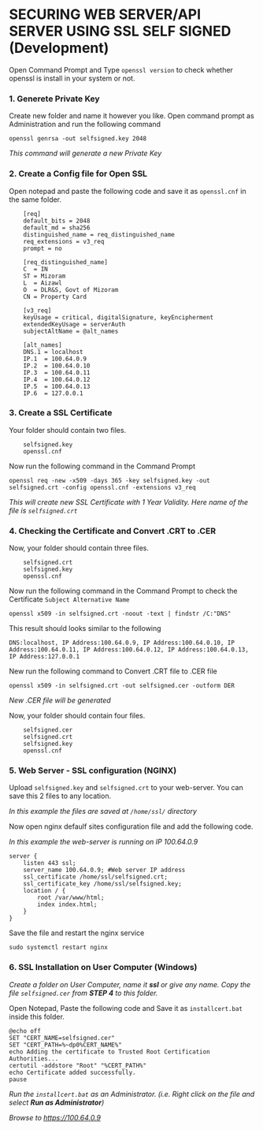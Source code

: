 # SECURING WEB SERVER/API SERVER USING SSL SELF SIGNED (Development) 

Open Command Prompt and Type `openssl version` to check whether openssl is install in your system or not.

### 1. Generete Private Key

Create new folder and name it however you like. Open command prompt as Administration and run the following command

```openssl genrsa -out selfsigned.key 2048```

_This command will generate a new Private Key_

### 2. Create a Config file for Open SSL

Open notepad and paste the following code and save it as `openssl.cnf` in the same folder. 

```text
    [req]
    default_bits = 2048
    default_md = sha256
    distinguished_name = req_distinguished_name
    req_extensions = v3_req
    prompt = no

    [req_distinguished_name]
    C  = IN
    ST = Mizoram
    L  = Aizawl
    O  = DLR&S, Govt of Mizoram
    CN = Property Card

    [v3_req]
    keyUsage = critical, digitalSignature, keyEncipherment
    extendedKeyUsage = serverAuth
    subjectAltName = @alt_names

    [alt_names]
    DNS.1 = localhost
    IP.1  = 100.64.0.9
    IP.2  = 100.64.0.10
    IP.3  = 100.64.0.11
    IP.4  = 100.64.0.12
    IP.5  = 100.64.0.13
    IP.6  = 127.0.0.1
```

### 3. Create a SSL Certificate

Your folder should contain two files.
```text
    selfsigned.key
    openssl.cnf
```
Now run the following command in the Command Prompt
```text
openssl req -new -x509 -days 365 -key selfsigned.key -out selfsigned.crt -config openssl.cnf -extensions v3_req
```
_This will create new SSL Certificate with 1 Year Validity. Here name of the file is `selfsigned.crt`_

### 4. Checking the Certificate and Convert .CRT to .CER

Now, your folder should contain three files.
```text
    selfsigned.crt
    selfsigned.key
    openssl.cnf
```
Now run the following command in the Command Prompt to check the Certificate `Subject Alternative Name`
```text
openssl x509 -in selfsigned.crt -noout -text | findstr /C:"DNS"
```
This result should looks similar to the following
```text
DNS:localhost, IP Address:100.64.0.9, IP Address:100.64.0.10, IP Address:100.64.0.11, IP Address:100.64.0.12, IP Address:100.64.0.13, IP Address:127.0.0.1
```
New run the following command to Convert .CRT file to .CER file
```text
openssl x509 -in selfsigned.crt -out selfsigned.cer -outform DER
```
_New .CER file will be generated_

Now, your folder should contain four files.
```text
    selfsigned.cer
    selfsigned.crt
    selfsigned.key
    openssl.cnf
```
### 5. Web Server - SSL configuration (NGINX)

Upload `selfsigned.key` and `selfsigned.crt` to your web-server. You can save this 2 files to any location.

_In this example the files are saved at `/home/ssl/` directory_

Now open nginx defaulf sites configuration file and add the following code.

_In this example the web-server is running on IP 100.64.0.9_
```text
server {
    listen 443 ssl;
    server_name 100.64.0.9; #Web server IP address
    ssl_certificate /home/ssl/selfsigned.crt;
    ssl_certificate_key /home/ssl/selfsigned.key;
    location / {
        root /var/www/html;
        index index.html;
    }
}
```
Save the file and restart the nginx service
```text
sudo systemctl restart nginx
```

### 6. SSL Installation on User Computer (Windows)
_Create a folder on User Computer, name it **ssl** or give any name. Copy the file ` selfsigned.cer ` from **STEP 4** to this folder._

Open Notepad, Paste the following code and Save it as ` installcert.bat ` inside this folder.
```text
@echo off
SET "CERT_NAME=selfsigned.cer"
SET "CERT_PATH=%~dp0%CERT_NAME%"
echo Adding the certificate to Trusted Root Certification Authorities...
certutil -addstore "Root" "%CERT_PATH%"
echo Certificate added successfully.
pause
```
_Run the `installcert.bat` as an Administrator. (i.e. Right click on the file and select **Run as Administrator**)_

_Browse to https://100.64.0.9_

